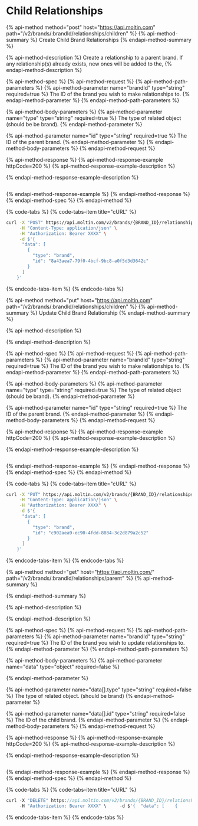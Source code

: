 # Child Relationships

{% api-method method="post" host="https://api.moltin.com" path="/v2/brands/:brandId/relationships/children" %}
{% api-method-summary %}
Create Child Brand Relationships
{% endapi-method-summary %}

{% api-method-description %}
Create a relationship to a parent brand. If any relationship\(s\) already exists, new ones will be added to the,
{% endapi-method-description %}

{% api-method-spec %}
{% api-method-request %}
{% api-method-path-parameters %}
{% api-method-parameter name="brandId" type="string" required=true %}
The ID of the brand you wish to make relationships to.
{% endapi-method-parameter %}
{% endapi-method-path-parameters %}

{% api-method-body-parameters %}
{% api-method-parameter name="type" type="string" required=true %}
The type of related object \(should be be brand\).
{% endapi-method-parameter %}

{% api-method-parameter name="id" type="string" required=true %}
The ID of the parent brand.
{% endapi-method-parameter %}
{% endapi-method-body-parameters %}
{% endapi-method-request %}

{% api-method-response %}
{% api-method-response-example httpCode=200 %}
{% api-method-response-example-description %}

{% endapi-method-response-example-description %}

```javascript

```
{% endapi-method-response-example %}
{% endapi-method-response %}
{% endapi-method-spec %}
{% endapi-method %}

{% code-tabs %}
{% code-tabs-item title="cURL" %}
```bash
curl -X "POST" https://api.moltin.com/v2/brands/{BRAND_ID}/relationships/children \
     -H "Content-Type: application/json" \
     -H "Authorization: Bearer XXXX" \
     -d $'{
      "data": [
        {
          "type": "brand",
          "id": "8a43aea7-79f0-4bcf-9bc8-a0f5d3d3642c"
        }
      ]
    }'
```
{% endcode-tabs-item %}
{% endcode-tabs %}

{% api-method method="put" host="https://api.moltin.com" path="/v2/brands/:brandId/relationships/children" %}
{% api-method-summary %}
Update Child Brand Relationship
{% endapi-method-summary %}

{% api-method-description %}

{% endapi-method-description %}

{% api-method-spec %}
{% api-method-request %}
{% api-method-path-parameters %}
{% api-method-parameter name="brandId" type="string" required=true %}
The ID of the brand you wish to make relationships to.
{% endapi-method-parameter %}
{% endapi-method-path-parameters %}

{% api-method-body-parameters %}
{% api-method-parameter name="type" type="string" required=true %}
The type of related object \(should be brand\).
{% endapi-method-parameter %}

{% api-method-parameter name="id" type="string" required=true %}
The ID of the parent brand.
{% endapi-method-parameter %}
{% endapi-method-body-parameters %}
{% endapi-method-request %}

{% api-method-response %}
{% api-method-response-example httpCode=200 %}
{% api-method-response-example-description %}

{% endapi-method-response-example-description %}

```javascript

```
{% endapi-method-response-example %}
{% endapi-method-response %}
{% endapi-method-spec %}
{% endapi-method %}

{% code-tabs %}
{% code-tabs-item title="cURL" %}
```bash
curl -X "PUT" https://api.moltin.com/v2/brands/{BRAND_ID}/relationships/children \
     -H "Content-Type: application/json" \
     -H "Authorization: Bearer XXXX" \
     -d $'{
      "data": [
        {
          "type": "brand",
          "id": "c902aea9-ec90-4fdd-8084-3c2d879a2c52"
        }
      ]
    }'
```
{% endcode-tabs-item %}
{% endcode-tabs %}

{% api-method method="get" host="https://api.moltin.com/" path="/v2/brands/:brandId/relationships/parent" %}
{% api-method-summary %}

{% endapi-method-summary %}

{% api-method-description %}

{% endapi-method-description %}

{% api-method-spec %}
{% api-method-request %}
{% api-method-path-parameters %}
{% api-method-parameter name="brandId" type="string" required=true %}
The ID of the brand you wish to update relationships to.
{% endapi-method-parameter %}
{% endapi-method-path-parameters %}

{% api-method-body-parameters %}
{% api-method-parameter name="data" type="object" required=false %}

{% endapi-method-parameter %}

{% api-method-parameter name="data\[\].type" type="string" required=false %}
The type of related object. \(should be brand\)
{% endapi-method-parameter %}

{% api-method-parameter name="data\[\].id" type="string" required=false %}
The ID of the child brand.
{% endapi-method-parameter %}
{% endapi-method-body-parameters %}
{% endapi-method-request %}

{% api-method-response %}
{% api-method-response-example httpCode=200 %}
{% api-method-response-example-description %}

{% endapi-method-response-example-description %}

```javascript

```
{% endapi-method-response-example %}
{% endapi-method-response %}
{% endapi-method-spec %}
{% endapi-method %}

{% code-tabs %}
{% code-tabs-item title="cURL" %}
```javascript
curl -X "DELETE" https://api.moltin.com/v2/brands/{BRAND_ID}/relationships/parent \
     -H "Authorization: Bearer XXXX" \     -d $'{  "data": [    {      "type": "brand",      "id": "c902aea9-ec90-4fdd-8084-3c2d879a2c52"    }  ]}'
```
{% endcode-tabs-item %}
{% endcode-tabs %}


